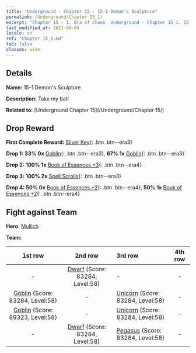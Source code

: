 ```yaml
---
title: "Underground - Chapter 15 - 15-1 Demon's Sculpture"
permalink: /Underground/Chapter 15_1/
excerpt: "Chapter 15 - 1. Era of Chaos  Underground - Chapter 15_1. 15-1 Demon's Sculpture"
last_modified_at: 2021-08-04
locale: en
ref: "Chapter 15_1.md"
toc: false
classes: wide
---
```


## Details

 **Name:** 15-1 Demon's Sculpture

 **Description:** Take my bat!

 **Related to:** [Underground Chapter 15](/Underground/Chapter 15/)

## Drop Reward

 **First Complete Reward:** [Silver Key](/Items/con_693/){: .btn .btn--era3}

 **Drop 1:** **33% 0x** [Goblin](/Items/unt_217/){: .btn .btn--era3}, **67% 1x** [Goblin](/Items/unt_217/){: .btn .btn--era3}

 **Drop 2:** **100% 1x** [Book of Essences +3](/Items/mat_60/){: .btn .btn--era4}

 **Drop 3:** **100% 2x** [Spell Scrolls](/Items/con_694/){: .btn .btn--era3}

 **Drop 4:** **50% 0x** [Book of Essences +2](/Items/mat_53/){: .btn .btn--era4}, **50% 1x** [Book of Essences +2](/Items/mat_53/){: .btn .btn--era4}


## Fight against Team
 **Hero:** [Mullich](/heroes/Mullich/)

 **Team:**


  | 1st row | 2nd row | 3rd row | 4th row |
  |:----:|:----:|:----|:----:|
  | - | [Dwarf](/units/Dwarf/) (Score: 83284, Level:58)  | - | - |
  | [Goblin](/units/Goblin/) (Score: 83284, Level:58)  | - | [Unicorn](/units/Unicorn/) (Score: 83284, Level:58)  | - |
  | [Goblin](/units/Goblin/) (Score: 89323, Level:58)  | - | [Unicorn](/units/Unicorn/) (Score: 83284, Level:58)  | - |
  | - | [Dwarf](/units/Dwarf/) (Score: 83284, Level:58)  | [Pegasus](/units/Pegasus/) (Score: 83284, Level:58)  | - |


